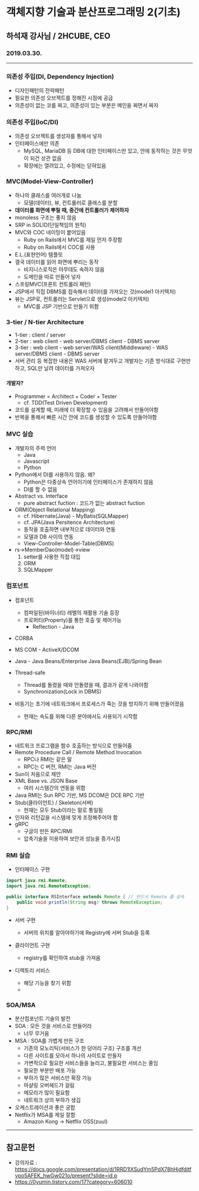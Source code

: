 #  객체지향 기술과 분산프로그래밍 2(기초)
## 하석재 강사님 / 2HCUBE, CEO
### 2019.03.30.

---

### 의존성 주입(DI, Dependency Injection)
- 디자인패턴의 전략패턴
- 필요한 의존성 오브젝트를 정해진 시점에 공급
- 의존성이 없는 코를 짜고, 의존성이 있는 부분은 메인을 짜면서 짜자

### 의존성 주입(IoC/DI)
- 의존성 오브젝트를 생성자를 통해서 넣자
- 인터페이스에만 의존
    - MySQL, MariaDB 등 DB에 대한 인터페이스만 있고, 안에 동작하는 것은 무엇이 되건 상관 없음
    - 확장에는 열려있고, 수정에는 닫혀있음

### MVC(Model-View-Controller)
- 하나의 클래스를 여러개로 나눔
    - 모델(데이터), 뷰, 컨트롤러로 클래스를 분할
- **데이터를 화면에 뿌릴 때, 중간에 컨트롤러가 제어하자**
- monoless 구조는 좋지 않음
- SRP in SOLID(단일책임의 원칙)
- MVC와 COC 네이밍이 붙어있음
    - Ruby on Rails에서 MVC를 제일 먼저 주장함
    - Ruby on Rails에서 COC를 사용
- E.L.(표현언어) 템플릿
- 결국 데이터를 읽어 화면에 뿌리는 동작
    - 비지니스로직은 아무데도 속하지 않음
    - 도메인을 따로 만들어 넣자
- 스프링MVC(프론트 컨트롤러 패턴)
- JSP에서 직접 DBMS를 접속해서 데이터를 가져오는 것(model1 아키텍처)
- 뷰는 JSP로, 컨트롤러는 Servlet으로 생성(model2 아키텍처)
    - MVC를 JSP 기반으로 만들기 위함

### 3-tier / N-tier Architecture
- 1-tier : client / server
- 2-tier : web client - web server/DBMS client - DBMS server
- 3-tier : web client - web server/WAS client(Middleware) - WAS server/DBMS client - DBMS server
- 서버 관리 등 복잡한 내용은 WAS 서버에 맡겨두고 개발자는 기존 방식대로 구현만 하고, SQL만 날려 데이터를 가져오자

#### 개발자?
- Programmer = Architect + Coder + Tester
    - cf. TDD(Test Driven Development)
- 코드를 설계할 때, 미래에 더 확장할 수 있음을 고려해서 만들어야함
- 반복을 통해서 빠른 시간 안에 코드를 생성할 수 있도록 만들어야함

### MVC 실습
- 개발자의 주력 언어
    - Java
    - Javascript
    - Python
- Python에서 DI를 사용하지 않음. 왜?
    - Python은 다중상속 언어이기에 인터페이스가 존재하지 않음
    - DI를 할 수 없음
- Abstract vs. Interface
    - pure abstract fuction : 코드가 없는 abstract fuction
- ORM(Object Relational Mapping)
    - cf. Hibernate(Java) - MyBatis(SQLMapper)
    - cf. JPA(Java Persitence Architecture)
    - 동작을 호출하면 내부적으로 데이터와 연동
    - 모델과 DB 사이의 연동
    - View-Controller-Model-Table(DBMS)
- rs->MemberDao(model)->view
    1. setter를 사용한 직접 대입
    2. ORM
    3. SQLMapper

### 컴포넌트
- 컴포넌트
    - 컴파일된(바이너리) 레벨의 재활용 기술 등장
    - 프로퍼티(Property)를 통한 호출 및 제어가능
        - Reflection - Java
- CORBA
- MS COM - ActiveX/DCOM
- Java - Java Beans/Enterprise Java Beans(EJB)/Spring Bean

- Thread-safe
    - Thread를 돌렸을 때와 안돌렸을 때, 결과가 같게 나와야함
    - Synchronization(Lock in DBMS)
- 비동기는 초기에 네트워크에서 프로세스가 죽는 것을 방지하기 위해 만들어졌음
    - 현재는 속도를 위해 다른 분야에서도 사용되기 시작함

### RPC/RMI
- 네트워크 프로그램을 함수 호출하는 방식으로 만들어줌
- Remote Procedure Call / Remote Method Invocation
    - RPC나 RMI는 같은 말
    - RPC는 C 버전, RMI는 Java 버전
- Sun이 처음으로 제안
- XML Base vs. JSON Base
    - 여러 시스템간의 연동을 위함
- Java RMI는 Sun RPC 기반, MS DCOM은 DCE RPC 기반
- Stub(클라이언트) / Skeleton(서버)
    - 현재는 모두 Stub이라는 말로 통일됨
- 인자와 리턴값을 시스템에 맞게 조정해주어야 함
- gRPC
    - 구글이 만든 RPC/RMI
    - 압축기술을 이용하여 보안과 성능을 증가시킴

### RMI 실습
- 인터페이스 구현
```java
import java.rmi.Remote;
import java.rmi.RemoteException;

public interface RSInterface extends Remote { // 반드시 Remote 를 상속
    public void println(String msg) throws RemoteException;
}
```
- 서버 구현
    - 서버의 위치를 알아야하기에 Registry에 서버 Stub을 등록
- 클라이언트 구현
    - registry를 확인하여 stub을 가져옴

- 디렉토리 서비스
    - 해당 기능을 찾기 위함
    - 

### SOA/MSA
- 분산컴포넌트 기술의 발전
- SOA : 모든 것을 서비스로 만들어라
    - 너무 무거움
- MSA : SOA를 가볍게 만든 구조
    - 기존의 모노리틱(서비스가 한 덩어리 구조) 구조를 개선
    - 다른 사이트를 모아서 하나의 사이트로 만들자
    - 가변적으로 필요한 서비스들을 늘리고, 불필요한 서비스는 줄임
    - 필요한 부분만 배포 가능
    - 부하가 많은 서비스만 확장 가능
    - 마샬링 오버헤드가 걸림
    - 메모리가 많이 필요함
    - 네트워크 상의 부하가 생김
- 오케스트레이션과 좋은 궁합
- Netflix가 MSA를 제일 잘함
    - Amazon Kong -> Netflix OSS(zuul)


---
## 참고문헌
- 강의자료 : <https://docs.google.com/presentation/d/1RRD1lXSudYm5PdX78hHjdfditfvpo5AFEK_hwGw021o/present?slide=id.p>
- <https://0yumin.tistory.com/17?category=606010>